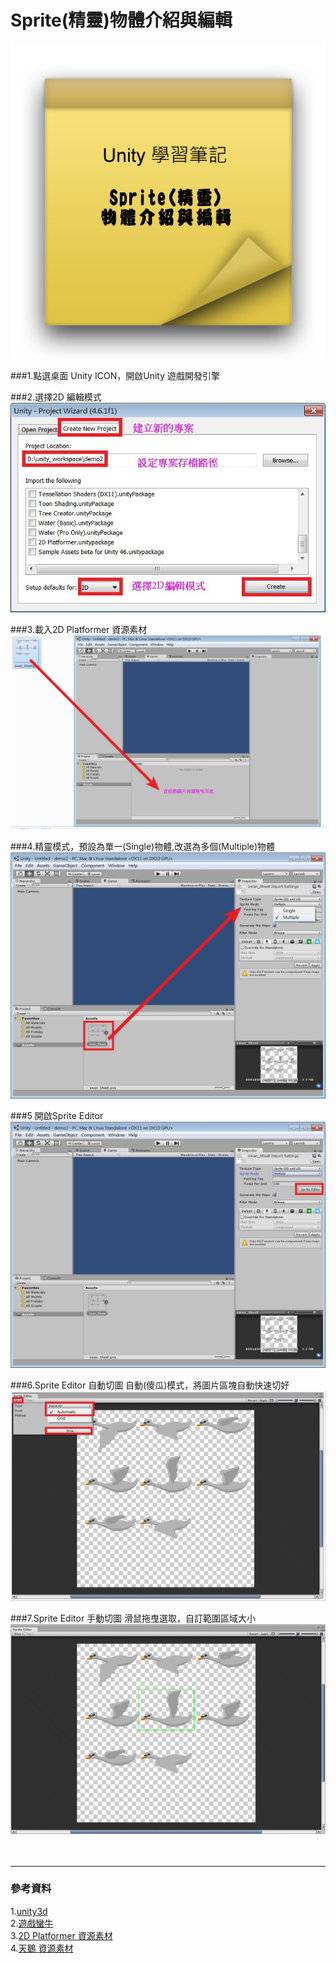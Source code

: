 # Sprite(精靈)物體介紹與編輯

![](https://raw.githubusercontent.com/tw-hkt/Unity/master/img/000010.png)

###1.點選桌面 Unity ICON，開啟Unity 遊戲開發引擎

###2.選擇2D 編輯模式
![](https://raw.githubusercontent.com/tw-hkt/Unity/master/img/000004.jpg)

###3.載入2D Platformer 資源素材
![](https://raw.githubusercontent.com/tw-hkt/Unity/master/img/000005.jpg)

###4.精靈模式，預設為單一(Single)物體,改選為多個(Multiple)物體
![](https://raw.githubusercontent.com/tw-hkt/Unity/master/img/000006.jpg)

###5 開啟Sprite Editor
![](https://raw.githubusercontent.com/tw-hkt/Unity/master/img/000007.jpg)

###6.Sprite Editor 自動切圖
自動(傻瓜)模式，將圖片區塊自動快速切好
![](https://raw.githubusercontent.com/tw-hkt/Unity/master/img/000008.jpg)

###7.Sprite Editor 手動切圖
滑鼠拖曳選取，自訂範圍區域大小
![](https://raw.githubusercontent.com/tw-hkt/Unity/master/img/000009.jpg)
</br>
</br>
</br>
* * *
### 參考資料
1.[unity3d](http://unity3d.com/)
<br>
2.[遊戲蠻牛](http://www.unitymanual.com/)
<br>
3.[2D Platformer 資源素材](https://www.assetstore.unity3d.com/cn/#!/content/11228)
<br>
4.[天鵝 資源素材](https://raw.githubusercontent.com/tw-hkt/Unity/master/resource/swan_Sheet.png)